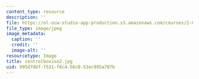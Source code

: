 ```yaml
---
content_type: resource
description: ''
file: https://ol-ocw-studio-app-production.s3.amazonaws.com/courses/2-007-design-and-manufacturing-i-spring-2009/995d7d6ff531f6c456c053ec995a707b_controlboxiso2.jpg
file_type: image/jpeg
image_metadata:
  caption: ''
  credit: ''
  image-alt: ''
resourcetype: Image
title: controlboxiso2.jpg
uid: 995d7d6f-f531-f6c4-56c0-53ec995a707b
---
```

